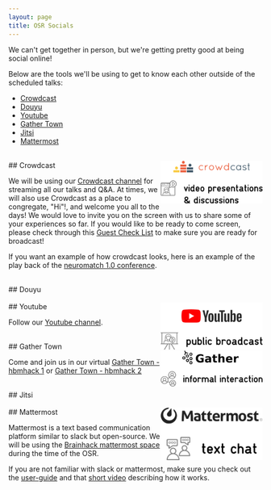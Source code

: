 ```yaml
---
layout: page
title: OSR Socials
---
```


We can't get together in person, but we're getting pretty good at being social online!

Below are the tools we'll be using to get to know each other outside of the scheduled talks:

<!-- TOC -->

- [Crowdcast](#crowdcast)
- [Douyu](#douyu)
- [Youtube](#youtube)
- [Gather Town](#gather-town)
- [Jitsi](#jitsi)
- [Mattermost](#mattermost)

<!-- /TOC -->

<div id='crowdcast'></div><br>
## Crowdcast
<a href="https://www.crowdcast.io/ossig2019" _target="_blank">
  <img align="right" src="./img/fromFrantisek/crowdcast.png" alt="OD" width="40%">
</a>

We will be using our [Crowdcast channel](https://www.crowdcast.io/ossig2019) for streaming all our
talks and Q&A. At times, we will also use Crowdcast as a place to congregate, "Hi"!, and welcome you
 all to the days! We would love to invite you on the screen with us to share some of your experiences
  so far. If you would like to be ready to come screen, please check through this
  [Guest Check List](https://docs.crowdcast.io/en/articles/611711-guest-checklist) to make sure you
   are ready for broadcast!

If you want an example of how crowdcast looks, here is an example of the play back of the
[neuromatch 1.0 conference](https://www.crowdcast.io/e/neuromatch/9).



<div id='douyu'></div><br>
## Douyu

<!-- <a href=" _link_to_douyu_ " _target="_blank">
  <img align="right" src="./img/fromFrantisek/douyu.png" alt="OD" width="40%">
</a> -->



<div id='youtube'></div><br>
## Youtube

<a href="https://www.youtube.com/channel/UChvSitFvqGDeA1y7MJs4CGQ" _target="_blank">
  <img align="right" src="./img/fromFrantisek/youtube.png" alt="OD" width="40%">
</a>

Follow our [Youtube channel](https://www.youtube.com/channel/UChvSitFvqGDeA1y7MJs4CGQ).


<div id='gather-town'></div><br>
## Gather Town

<a href="https://gather.town/SNvy8sSrEU73UIDF/hbmhack" _target="_blank">
  <img align="right" src="./img/fromFrantisek/gather.png" alt="OD" width="40%">
</a>

Come and join us in our virtual [Gather Town - hbmhack 1](https://gather.town/SNvy8sSrEU73UIDF/hbmhack)
or [Gather Town - hbmhack 2](https://gather.town/f1QNy1MCI3fPFvNv/hbmhack-2)



<div id='jitsi'></div><br>
## Jitsi

<!-- <img align="right" src="./img/fromFrantisek/mattermost.png" alt="OD" width="40%"> -->



<div id='mattermost'></div><br>
## Mattermost

<a href="https://gather.town/SNvy8sSrEU73UIDF/hbmhack" _target="_blank">
  <img align="right" src="./img/fromFrantisek/mattermost.png" alt="OD" width="40%">
</a>

Mattermost is a text based communication platform similar to slack but open-source. We will be using
the [Brainhack mattermost space](https://mattermost.brainhack.org/brainhack/channels/town-square)
during the time of the OSR.

If you are not familiar with slack or mattermost, make sure you check out the
[user-guide](https://docs.mattermost.com/guides/user.html) and that
[short video](https://www.youtube.com/watch?v=eq4yEM5z5SY&list=PL-jqvaPsjQpMqnRgFEw_3fuGQbcVDTpaM&index=5) describing how it works.
